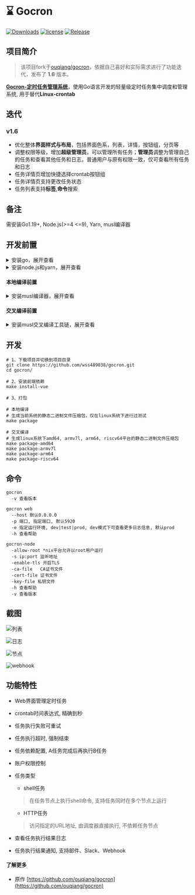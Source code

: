 # ⌛️ Gocron

[![Downloads](https://img.shields.io/github/downloads/ouqiang/gocron/total.svg)](https://github.com/gaowei-space/gocron/releases)
[![license](https://img.shields.io/github/license/mashape/apistatus.svg?maxAge=2592000)](https://github.com/ouqiang/gocron/blob/master/LICENSE)
[![Release](https://img.shields.io/github/release/gaowei-space/gocron.svg?label=Release)](https://github.com/gaowei-space/gocron/releases)



## 项目简介

> 该项目fork于[ouqiang/gocron](https://github.com/ouqiang/gocron)，依据自己喜好和实际需求进行了功能迭代，发布了 **1.6** 版本。

**[Gocron-定时任务管理系统](https://github.com/gaowei-space/gocron)**，使用Go语言开发的轻量级定时任务集中调度和管理系统, 用于替代**Linux-crontab**

## 迭代

### v1.6

* 优化整体**界面样式与布局**，包括界面色系，列表，详情，按钮组，分页等
* 调整权限等级，增加**超级管理员**，可以管理所有任务；**管理员**调整为管理自己的任务和查看其他任务和日志，普通用户与原有权限一致，仅可查看所有任务和日志
* 任务详情页增加快捷选择crontab按钮组
* 任务详情页支持更改任务状态
* 任务列表支持**标签**,**命令**搜索

## 备注

需安装Go1.19+, Node.js(>=4 <=9), Yarn, musl编译器

## 开发前置

<details>
<summary>安装go，展开查看</summary>

```shell
# 官网 https://go.dev/dl/

# 1、下载解压重命名
wget https://go.dev/dl/go1.19.13.linux-amd64.tar.gz
tar -xzf go1.19.13.linux-amd64.tar.gz -C /usr/local/
mv /usr/local/go /usr/local/go1.19

# 2、配置环境变量
nano /etc/profile

# Go
export GO111MODULE=on
export GOROOT=/usr/local/go1.19
export GOPATH=/root/go
export GOBIN=$GOPATH/bin
export PATH=$PATH:$GOROOT/bin:$GOBIN

# 3、使配置文件生效
reboot 或 source /etc/profile

# 4、查看是否安装成功
go version
```
</details>

<details>
<summary>安装node.js和yarn，展开查看</summary>

```shell
# nvm项目地址 https://github.com/nvm-sh/nvm
# node.js版本必须“大于等于4 小于等于9”，安装nvm管理node.js版本

# 1、安装nvm并使配置文件生效
curl -o- https://raw.githubusercontent.com/nvm-sh/nvm/v0.39.7/install.sh | bash
reboot 或 source ~/.bashrc

# 2、查看是否安装成功
nvm -v

# 3、安装node.js（选择LTS版本）并查看是否安装成功
nvm install 8.17.0
node -v && npm -v

# 4、安装yarn并查看是否安装成功
npm install -g yarn
yarn -v
```
</details>

#### 本地编译前置
<details>
<summary>安装musl编译器，展开查看</summary>

```shell
# 官网 https://musl.libc.org/

# 1、下载解压编译安装
wget https://musl.libc.org/releases/musl-1.2.4.tar.gz
tar xzf musl-1.2.4.tar.gz
cd musl-1.2.4
./configure 
make
make install

# 2、配置环境变量
nano /etc/profile

# musl编译器
export PATH=$PATH:/usr/local/musl/bin

# 3、使配置文件生效
reboot 或 source /etc/profile

# 4、查看是否安装成功
musl-gcc -v
```
</details>

#### 交叉编译前置
<details>
<summary>安装musl交叉编译工具链，展开查看</summary>

```shell
# 交叉编译环境
宿主机(host)  :amd64 (x86_64) linux
目标机(target):amd64 (x86_64), armv7l, arm64, riscv64 linux

# 适用于amd64 (x86_64)平台的交叉编译工具链的网站
https://toolchains.bootlin.com/toolchains.html

# 下面对应的交叉编译工具链名称
x86-64--musl--stable
armv7-eabihf--musl--stable
aarch64--musl--stable
riscv64-lp64d--musl--stable

# musl交叉编译工具链安装示例，顺序为上面目标机(target)标的顺序

# 1、下载工具链后创建新的目录，解压
mkdir -p /usr/local/toolchains
tar -xjf x86-64--musl--stable-2023.11-1.tar.bz2 -C /usr/local/toolchains/
tar -xjf armv7-eabihf--musl--stable-2023.11-1.tar.bz2 -C /usr/local/toolchains/
tar -xjf aarch64--musl--stable-2023.11-1.tar.bz2 -C /usr/local/toolchains/
tar -xjf riscv64-lp64d--musl--stable-2023.11-1.tar.bz2 -C /usr/local/toolchains/

# 2、配置环境变量
nano /etc/profile

# musl交叉编译工具链
export PATH=$PATH:/usr/local/toolchains/x86-64--musl--stable-2023.11-1/bin
export PATH=$PATH:/usr/local/toolchains/armv7-eabihf--musl--stable-2023.11-1/bin
export PATH=$PATH:/usr/local/toolchains/aarch64--musl--stable-2023.11-1/bin
export PATH=$PATH:/usr/local/toolchains/riscv64-lp64d--musl--stable-2023.11-1/bin

# 3、使配置文件生效
reboot 或 source /etc/profile

# 4、查看是否安装成功
x86_64-linux-gcc -v
arm-linux-gcc -v
aarch64-linux-gcc -v
riscv64-linux-gcc -v
```
</details>

## 开发
```shell
# 1、下载项目并切换到项目目录
git clone https://github.com/wss489038/gocron.git
cd gocron/

# 2、安装前端依赖
make install-vue

# 3、打包

# 本地编译
# 生成当前系统的静态二进制文件压缩包，仅在linux系统下进行过测试
make package

# 交叉编译
# 生成linux系统下amd64, armv7l, arm64, riscv64平台的静态二进制文件压缩包
make package-amd64
make package-armv7l
make package-arm64
make package-riscv64
```

## 命令
```shell
gocron
  -v 查看版本

gocron web
  --host 默认0.0.0.0
  -p 端口, 指定端口, 默认5920
  -e 指定运行环境, dev|test|prod, dev模式下可查看更多日志信息, 默认prod
  -h 查看帮助

gocron-node
  -allow-root *nix平台允许以root用户运行
  -s ip:port 监听地址
  -enable-tls 开启TLS
  -ca-file   CA证书文件
  -cert-file 证书文件
  -key-file 私钥文件
  -h 查看帮助
  -v 查看版本
```

## 截图


![列表](https://user-images.githubusercontent.com/10205742/184531121-f5faa1a9-4d13-4132-a96d-848375765cda.jpg)



![日志](https://user-images.githubusercontent.com/10205742/184531126-0f159cda-8774-4185-9132-194e66cd5d3c.jpg)



![节点](https://user-images.githubusercontent.com/10205742/184531128-7a9a07a9-cac2-4dea-a37a-5cb57479a528.jpg)



![webhook](https://user-images.githubusercontent.com/10205742/184531159-582fd407-bed1-4ed4-a469-e8b9d5af67cb.jpg)





## 功能特性

- Web界面管理定时任务

- crontab时间表达式, 精确到秒

- 任务执行失败可重试

- 任务执行超时, 强制结束

- 任务依赖配置, A任务完成后再执行B任务

- 账户权限控制

- 任务类型

  - shell任务

  > 在任务节点上执行shell命令, 支持任务同时在多个节点上运行

  - HTTP任务

  > 访问指定的URL地址, 由调度器直接执行, 不依赖任务节点

- 查看任务执行结果日志

- 任务执行结果通知, 支持邮件、Slack、Webhook

#### 了解更多

- 原作 [https://github.com/ouqiang/gocron](https://github.com/ouqiang/gocron)